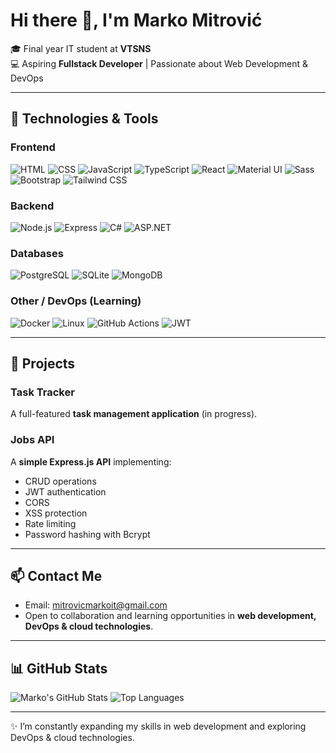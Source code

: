 # Hi there 👋, I'm Marko Mitrović

🎓 Final year IT student at **VTSNS**  
💻 Aspiring **Fullstack Developer** | Passionate about Web Development & DevOps  

---

## 🔧 Technologies & Tools

### Frontend
![HTML](https://img.shields.io/badge/HTML-E34F26?style=for-the-badge&logo=html5&logoColor=white)
![CSS](https://img.shields.io/badge/CSS-1572B6?style=for-the-badge&logo=css3&logoColor=white)
![JavaScript](https://img.shields.io/badge/JS-F7DF1E?style=for-the-badge&logo=javascript&logoColor=black)
![TypeScript](https://img.shields.io/badge/TS-3178C6?style=for-the-badge&logo=typescript&logoColor=white)
![React](https://img.shields.io/badge/React-61DAFB?style=for-the-badge&logo=react&logoColor=black)
![Material UI](https://img.shields.io/badge/Material_UI-007FFF?style=for-the-badge&logo=mui&logoColor=white)
![Sass](https://img.shields.io/badge/Sass-CC6699?style=for-the-badge&logo=sass&logoColor=white)
![Bootstrap](https://img.shields.io/badge/Bootstrap-7952B3?style=for-the-badge&logo=bootstrap&logoColor=white)
![Tailwind CSS](https://img.shields.io/badge/Tailwind_CSS-06B6D4?style=for-the-badge&logo=tailwind-css&logoColor=white)

### Backend
![Node.js](https://img.shields.io/badge/Node.js-339933?style=for-the-badge&logo=node.js&logoColor=white)
![Express](https://img.shields.io/badge/Express-000000?style=for-the-badge&logo=express&logoColor=white)
![C#](https://img.shields.io/badge/C%23-239120?style=for-the-badge&logo=c-sharp&logoColor=white)
![ASP.NET](https://img.shields.io/badge/ASP.NET-512BD4?style=for-the-badge&logo=dotnet&logoColor=white)

### Databases
![PostgreSQL](https://img.shields.io/badge/PostgreSQL-316192?style=for-the-badge&logo=postgresql&logoColor=white)
![SQLite](https://img.shields.io/badge/SQLite-003B57?style=for-the-badge&logo=sqlite&logoColor=white)
![MongoDB](https://img.shields.io/badge/MongoDB-47A248?style=for-the-badge&logo=mongodb&logoColor=white)

### Other / DevOps (Learning)
![Docker](https://img.shields.io/badge/Docker-2496ED?style=for-the-badge&logo=docker&logoColor=white)
![Linux](https://img.shields.io/badge/Linux-FCC624?style=for-the-badge&logo=linux&logoColor=black)
![GitHub Actions](https://img.shields.io/badge/GitHub_Actions-2088FF?style=for-the-badge&logo=githubactions&logoColor=white)
![JWT](https://img.shields.io/badge/JWT-000000?style=for-the-badge&logo=JSONwebtokens&logoColor=white)

---

## 🚀 Projects

### Task Tracker
A full-featured **task management application** (in progress).  

### Jobs API
A **simple Express.js API** implementing:  
- CRUD operations  
- JWT authentication  
- CORS  
- XSS protection  
- Rate limiting  
- Password hashing with Bcrypt  

---

## 📫 Contact Me
- Email: [mitrovicmarkoit@gmail.com](mailto:mitrovicmarkoit@gmail.com)  
- Open to collaboration and learning opportunities in **web development, DevOps & cloud technologies**.

---

## 📊 GitHub Stats
![Marko's GitHub Stats](https://github-readme-stats.vercel.app/api?username=MarkoMitrovic&show_icons=true&theme=radical)
![Top Languages](https://github-readme-stats.vercel.app/api/top-langs/?username=MarkoMitrovic&layout=compact&theme=radical)

---

✨ I’m constantly expanding my skills in web development and exploring DevOps & cloud technologies.
